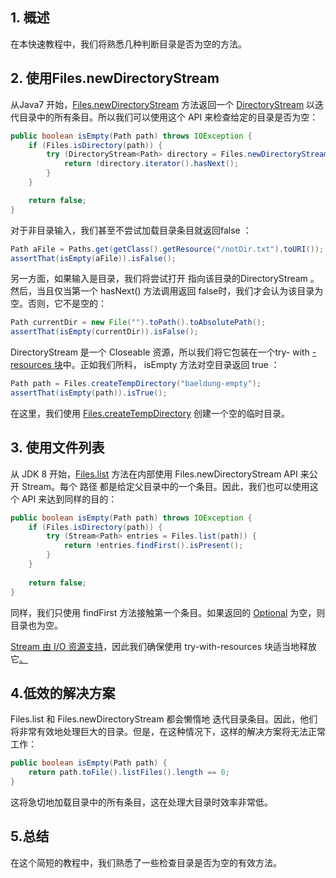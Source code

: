 ## 1. 概述

在本快速教程中，我们将熟悉几种判断目录是否为空的方法。

## 2. 使用Files.newDirectoryStream

从Java7 开始，[Files.newDirectoryStream](https://docs.oracle.com/en/java/javase/11/docs/api/java.base/java/nio/file/Files.html#newDirectoryStream(java.nio.file.Path)) 方法返回一个 [DirectoryStream](https://docs.oracle.com/en/java/javase/11/docs/api/java.base/java/nio/file/DirectoryStream.html) <Path>以迭代目录中的所有条目。所以我们可以使用这个 API 来检查给定的目录是否为空：

```java
public boolean isEmpty(Path path) throws IOException {
    if (Files.isDirectory(path)) {
        try (DirectoryStream<Path> directory = Files.newDirectoryStream(path)) {
            return !directory.iterator().hasNext();
        }
    }

    return false;
}
```

对于非目录输入，我们甚至不尝试加载目录条目就返回false ：

```java
Path aFile = Paths.get(getClass().getResource("/notDir.txt").toURI());
assertThat(isEmpty(aFile)).isFalse();
```

另一方面，如果输入是目录，我们将尝试打开 指向该目录的DirectoryStream 。然后，当且仅当第一个 hasNext() 方法调用返回 false时，我们才会认为该目录为空。否则，它不是空的：

```java
Path currentDir = new File("").toPath().toAbsolutePath();
assertThat(isEmpty(currentDir)).isFalse();
```

DirectoryStream 是一个 Closeable 资源，所以我们将它包装在一个try- with [-resources 块](https://www.baeldung.com/java-try-with-resources)中。正如我们所料， isEmpty 方法对空目录返回 true ：

```java
Path path = Files.createTempDirectory("baeldung-empty");
assertThat(isEmpty(path)).isTrue();
```

在这里，我们使用 [Files.createTempDirectory](https://www.baeldung.com/java-nio-2-file-api#creating-temporary-files) 创建一个空的临时目录。

## 3. 使用文件列表

从 JDK 8 开始，[Files.list](https://docs.oracle.com/en/java/javase/11/docs/api/java.base/java/nio/file/Files.html#list(java.nio.file.Path)) 方法在内部使用 Files.newDirectoryStream API 来公开 Stream<Path>。每个 路径 都是给定父目录中的一个条目。因此，我们也可以使用这个 API 来达到同样的目的：

```java
public boolean isEmpty(Path path) throws IOException {
    if (Files.isDirectory(path)) {
        try (Stream<Path> entries = Files.list(path)) {
            return !entries.findFirst().isPresent();
        }
    }
        
    return false;
}
```

同样，我们只使用 findFirst 方法接触第一个条目。如果返回的 [Optional](https://www.baeldung.com/java-optional) 为空，则目录也为空。

[Stream 由 I/O 资源支持](https://www.baeldung.com/java-stream-close)，因此我们确保使用 try-with-resources 块适当地释放它[。 ](https://www.baeldung.com/java-stream-close)

## 4.低效的解决方案

Files.list 和 Files.newDirectoryStream 都会懒惰地 迭代目录条目。因此，他们将非常有效地处理巨大的目录。但是，在这种情况下，这样的解决方案将无法正常工作：

```java
public boolean isEmpty(Path path) {
    return path.toFile().listFiles().length == 0;
}
```

这将急切地加载目录中的所有条目，这在处理大目录时效率非常低。

## 5.总结

在这个简短的教程中，我们熟悉了一些检查目录是否为空的有效方法。